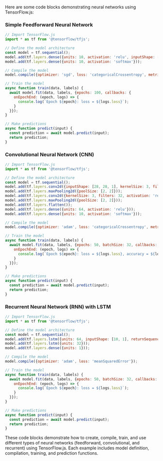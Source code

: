 Here are some code blocks demonstrating neural networks using TensorFlow.js:

### Simple Feedforward Neural Network

```javascript
// Import TensorFlow.js
import * as tf from '@tensorflow/tfjs';

// Define the model architecture
const model = tf.sequential();
model.add(tf.layers.dense({units: 10, activation: 'relu', inputShape: [784]}));
model.add(tf.layers.dense({units: 10, activation: 'softmax'}));

// Compile the model
model.compile({optimizer: 'sgd', loss: 'categoricalCrossentropy', metrics: ['accuracy']});

// Train the model
async function train(data, labels) {
  await model.fit(data, labels, {epochs: 100, callbacks: {
    onEpochEnd: (epoch, logs) => {
      console.log(`Epoch ${epoch}: loss = ${logs.loss}`);
    }
  }});
}

// Make predictions
async function predict(input) {
  const prediction = await model.predict(input);
  return prediction;
}
```

### Convolutional Neural Network (CNN)

```javascript
// Import TensorFlow.js
import * as tf from '@tensorflow/tfjs';

// Define the model architecture
const model = tf.sequential();
model.add(tf.layers.conv2d({inputShape: [28, 28, 1], kernelSize: 3, filters: 16, activation: 'relu'}));
model.add(tf.layers.maxPooling2d({poolSize: [2, 2]}));
model.add(tf.layers.conv2d({kernelSize: 3, filters: 32, activation: 'relu'}));
model.add(tf.layers.maxPooling2d({poolSize: [2, 2]}));
model.add(tf.layers.flatten());
model.add(tf.layers.dense({units: 64, activation: 'relu'}));
model.add(tf.layers.dense({units: 10, activation: 'softmax'}));

// Compile the model
model.compile({optimizer: 'adam', loss: 'categoricalCrossentropy', metrics: ['accuracy']});

// Train the model
async function train(data, labels) {
  await model.fit(data, labels, {epochs: 50, batchSize: 32, callbacks: {
    onEpochEnd: (epoch, logs) => {
      console.log(`Epoch ${epoch}: loss = ${logs.loss}, accuracy = ${logs.acc}`);
    }
  }});
}

// Make predictions
async function predict(input) {
  const prediction = await model.predict(input);
  return prediction;
}
```

### Recurrent Neural Network (RNN) with LSTM

```javascript
// Import TensorFlow.js
import * as tf from '@tensorflow/tfjs';

// Define the model architecture
const model = tf.sequential();
model.add(tf.layers.lstm({units: 64, inputShape: [10, 1], returnSequences: true}));
model.add(tf.layers.lstm({units: 32}));
model.add(tf.layers.dense({units: 1}));

// Compile the model
model.compile({optimizer: 'adam', loss: 'meanSquaredError'});

// Train the model
async function train(data, labels) {
  await model.fit(data, labels, {epochs: 50, batchSize: 32, callbacks: {
    onEpochEnd: (epoch, logs) => {
      console.log(`Epoch ${epoch}: loss = ${logs.loss}`);
    }
  }});
}

// Make predictions
async function predict(input) {
  const prediction = await model.predict(input);
  return prediction;
}
```

These code blocks demonstrate how to create, compile, train, and use different types of neural networks (feedforward, convolutional, and recurrent) using TensorFlow.js. Each example includes model definition, compilation, training, and prediction functions.

